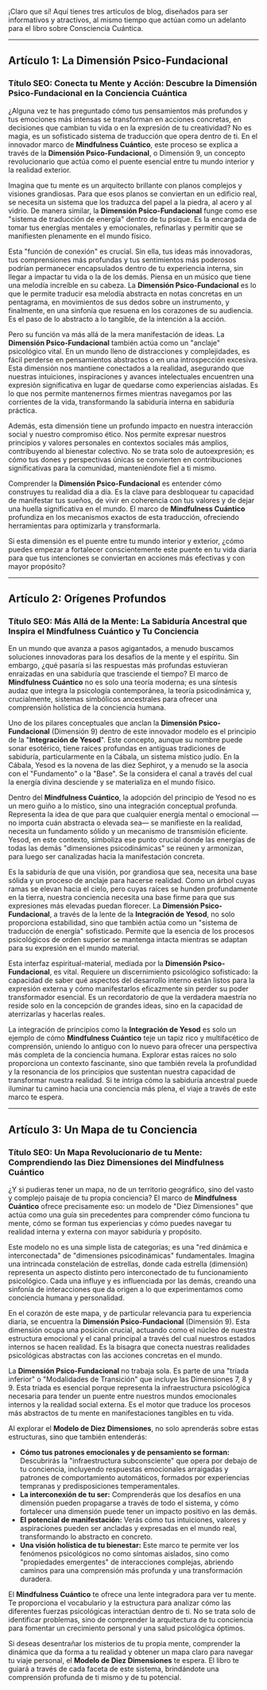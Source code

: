 ¡Claro que sí! Aquí tienes tres artículos de blog, diseñados para ser informativos y atractivos, al mismo tiempo que actúan como un adelanto para el libro sobre Consciencia Cuántica.

---

## Artículo 1: La Dimensión Psico-Fundacional

### **Título SEO: Conecta tu Mente y Acción: Descubre la Dimensión Psico-Fundacional en la Conciencia Cuántica**

¿Alguna vez te has preguntado cómo tus pensamientos más profundos y tus emociones más intensas se transforman en acciones concretas, en decisiones que cambian tu vida o en la expresión de tu creatividad? No es magia, es un sofisticado sistema de traducción que opera dentro de ti. En el innovador marco de **Mindfulness Cuántico**, este proceso se explica a través de la **Dimensión Psico-Fundacional**, o Dimensión 9, un concepto revolucionario que actúa como el puente esencial entre tu mundo interior y la realidad exterior.

Imagina que tu mente es un arquitecto brillante con planos complejos y visiones grandiosas. Para que esos planos se conviertan en un edificio real, se necesita un sistema que los traduzca del papel a la piedra, al acero y al vidrio. De manera similar, la **Dimensión Psico-Fundacional** funge como ese "sistema de traducción de energía" dentro de tu psique. Es la encargada de tomar tus energías mentales y emocionales, refinarlas y permitir que se manifiesten plenamente en el mundo físico.

Esta "función de conexión" es crucial. Sin ella, tus ideas más innovadoras, tus comprensiones más profundas y tus sentimientos más poderosos podrían permanecer encapsulados dentro de tu experiencia interna, sin llegar a impactar tu vida o la de los demás. Piensa en un músico que tiene una melodía increíble en su cabeza. La **Dimensión Psico-Fundacional** es lo que le permite traducir esa melodía abstracta en notas concretas en un pentagrama, en movimientos de sus dedos sobre un instrumento, y finalmente, en una sinfonía que resuena en los corazones de su audiencia. Es el paso de lo abstracto a lo tangible, de la intención a la acción.

Pero su función va más allá de la mera manifestación de ideas. La **Dimensión Psico-Fundacional** también actúa como un "anclaje" psicológico vital. En un mundo lleno de distracciones y complejidades, es fácil perderse en pensamientos abstractos o en una introspección excesiva. Esta dimensión nos mantiene conectados a la realidad, asegurando que nuestras intuiciones, inspiraciones y avances intelectuales encuentren una expresión significativa en lugar de quedarse como experiencias aisladas. Es lo que nos permite mantenernos firmes mientras navegamos por las corrientes de la vida, transformando la sabiduría interna en sabiduría práctica.

Además, esta dimensión tiene un profundo impacto en nuestra interacción social y nuestro compromiso ético. Nos permite expresar nuestros principios y valores personales en contextos sociales más amplios, contribuyendo al bienestar colectivo. No se trata solo de autoexpresión; es cómo tus dones y perspectivas únicas se convierten en contribuciones significativas para la comunidad, manteniéndote fiel a ti mismo.

Comprender la **Dimensión Psico-Fundacional** es entender cómo construyes tu realidad día a día. Es la clave para desbloquear tu capacidad de manifestar tus sueños, de vivir en coherencia con tus valores y de dejar una huella significativa en el mundo. El marco de **Mindfulness Cuántico** profundiza en los mecanismos exactos de esta traducción, ofreciendo herramientas para optimizarla y transformarla.

Si esta dimensión es el puente entre tu mundo interior y exterior, ¿cómo puedes empezar a fortalecer conscientemente este puente en tu vida diaria para que tus intenciones se conviertan en acciones más efectivas y con mayor propósito?

---

## Artículo 2: Orígenes Profundos

### **Título SEO: Más Allá de la Mente: La Sabiduría Ancestral que Inspira el Mindfulness Cuántico y Tu Conciencia**

En un mundo que avanza a pasos agigantados, a menudo buscamos soluciones innovadoras para los desafíos de la mente y el espíritu. Sin embargo, ¿qué pasaría si las respuestas más profundas estuvieran enraizadas en una sabiduría que trasciende el tiempo? El marco de **Mindfulness Cuántico** no es solo una teoría moderna; es una síntesis audaz que integra la psicología contemporánea, la teoría psicodinámica y, crucialmente, sistemas simbólicos ancestrales para ofrecer una comprensión holística de la conciencia humana.

Uno de los pilares conceptuales que anclan la **Dimensión Psico-Fundacional** (Dimensión 9) dentro de este innovador modelo es el principio de la "**Integración de Yesod**". Este concepto, aunque su nombre puede sonar esotérico, tiene raíces profundas en antiguas tradiciones de sabiduría, particularmente en la Cábala, un sistema místico judío. En la Cábala, Yesod es la novena de las diez Sephirot, y a menudo se la asocia con el "Fundamento" o la "Base". Se la considera el canal a través del cual la energía divina desciende y se materializa en el mundo físico.

Dentro del **Mindfulness Cuántico**, la adopción del principio de Yesod no es un mero guiño a lo místico, sino una integración conceptual profunda. Representa la idea de que para que cualquier energía mental o emocional —no importa cuán abstracta o elevada sea— se manifieste en la realidad, necesita un fundamento sólido y un mecanismo de transmisión eficiente. Yesod, en este contexto, simboliza ese punto crucial donde las energías de todas las demás "dimensiones psicodinámicas" se reúnen y armonizan, para luego ser canalizadas hacia la manifestación concreta.

Es la sabiduría de que una visión, por grandiosa que sea, necesita una base sólida y un proceso de anclaje para hacerse realidad. Como un árbol cuyas ramas se elevan hacia el cielo, pero cuyas raíces se hunden profundamente en la tierra, nuestra conciencia necesita una base firme para que sus expresiones más elevadas puedan florecer. La **Dimensión Psico-Fundacional**, a través de la lente de la **Integración de Yesod**, no solo proporciona estabilidad, sino que también actúa como un "sistema de traducción de energía" sofisticado. Permite que la esencia de los procesos psicológicos de orden superior se mantenga intacta mientras se adaptan para su expresión en el mundo material.

Esta interfaz espiritual-material, mediada por la **Dimensión Psico-Fundacional**, es vital. Requiere un discernimiento psicológico sofisticado: la capacidad de saber qué aspectos del desarrollo interno están listos para la expresión externa y cómo manifestarlos eficazmente sin perder su poder transformador esencial. Es un recordatorio de que la verdadera maestría no reside solo en la concepción de grandes ideas, sino en la capacidad de aterrizarlas y hacerlas reales.

La integración de principios como la **Integración de Yesod** es solo un ejemplo de cómo **Mindfulness Cuántico** teje un tapiz rico y multifacético de comprensión, uniendo lo antiguo con lo nuevo para ofrecer una perspectiva más completa de la conciencia humana. Explorar estas raíces no solo proporciona un contexto fascinante, sino que también revela la profundidad y la resonancia de los principios que sustentan nuestra capacidad de transformar nuestra realidad. Si te intriga cómo la sabiduría ancestral puede iluminar tu camino hacia una conciencia más plena, el viaje a través de este marco te espera.

---

## Artículo 3: Un Mapa de tu Conciencia

### **Título SEO: Un Mapa Revolucionario de tu Mente: Comprendiendo las Diez Dimensiones del Mindfulness Cuántico**

¿Y si pudieras tener un mapa, no de un territorio geográfico, sino del vasto y complejo paisaje de tu propia conciencia? El marco de **Mindfulness Cuántico** ofrece precisamente eso: un modelo de "Diez Dimensiones" que actúa como una guía sin precedentes para comprender cómo funciona tu mente, cómo se forman tus experiencias y cómo puedes navegar tu realidad interna y externa con mayor sabiduría y propósito.

Este modelo no es una simple lista de categorías; es una "red dinámica e interconectada" de "dimensiones psicodinámicas" fundamentales. Imagina una intrincada constelación de estrellas, donde cada estrella (dimensión) representa un aspecto distinto pero interconectado de tu funcionamiento psicológico. Cada una influye y es influenciada por las demás, creando una sinfonía de interacciones que da origen a lo que experimentamos como conciencia humana y personalidad.

En el corazón de este mapa, y de particular relevancia para tu experiencia diaria, se encuentra la **Dimensión Psico-Fundacional** (Dimensión 9). Esta dimensión ocupa una posición crucial, actuando como el núcleo de nuestra estructura emocional y el canal principal a través del cual nuestros estados internos se hacen realidad. Es la bisagra que conecta nuestras realidades psicológicas abstractas con las acciones concretas en el mundo.

La **Dimensión Psico-Fundacional** no trabaja sola. Es parte de una "tríada inferior" o "Modalidades de Transición" que incluye las Dimensiones 7, 8 y 9. Esta tríada es esencial porque representa la infraestructura psicológica necesaria para tender un puente entre nuestros mundos emocionales internos y la realidad social externa. Es el motor que traduce los procesos más abstractos de tu mente en manifestaciones tangibles en tu vida.

Al explorar el **Modelo de Diez Dimensiones**, no solo aprenderás sobre estas estructuras, sino que también entenderás:
*   **Cómo tus patrones emocionales y de pensamiento se forman:** Descubrirás la "infraestructura subconsciente" que opera por debajo de tu conciencia, incluyendo respuestas emocionales arraigadas y patrones de comportamiento automáticos, formados por experiencias tempranas y predisposiciones temperamentales.
*   **La interconexión de tu ser:** Comprenderás que los desafíos en una dimensión pueden propagarse a través de todo el sistema, y cómo fortalecer una dimensión puede tener un impacto positivo en las demás.
*   **El potencial de manifestación:** Verás cómo tus intuiciones, valores y aspiraciones pueden ser ancladas y expresadas en el mundo real, transformando lo abstracto en concreto.
*   **Una visión holística de tu bienestar:** Este marco te permite ver los fenómenos psicológicos no como síntomas aislados, sino como "propiedades emergentes" de interacciones complejas, abriendo caminos para una comprensión más profunda y una transformación duradera.

El **Mindfulness Cuántico** te ofrece una lente integradora para ver tu mente. Te proporciona el vocabulario y la estructura para analizar cómo las diferentes fuerzas psicológicas interactúan dentro de ti. No se trata solo de identificar problemas, sino de comprender la arquitectura de tu conciencia para fomentar un crecimiento personal y una salud psicológica óptimos.

Si deseas desentrañar los misterios de tu propia mente, comprender la dinámica que da forma a tu realidad y obtener un mapa claro para navegar tu viaje personal, el **Modelo de Diez Dimensiones** te espera. El libro te guiará a través de cada faceta de este sistema, brindándote una comprensión profunda de ti mismo y de tu potencial.